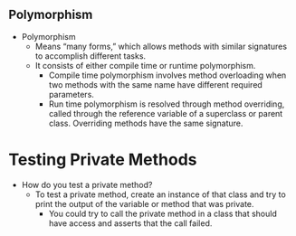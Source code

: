 

  






## Polymorphism

- Polymorphism
  - Means “many forms,” which allows methods with similar signatures to accomplish different tasks.
  - It consists of either compile time or runtime polymorphism.
    - Compile time polymorphism involves method overloading when two methods with the same name have different required parameters.
    - Run time polymorphism is resolved through method overriding, called through the reference variable of a superclass or parent class. Overriding methods have the same signature.






# Testing Private Methods

- How do you test a private method?
  - To test a private method, create an instance of that class and try to print the output of the variable or method that was private.
    - You could try to call the private method in a class that should have access and asserts that the call failed.

